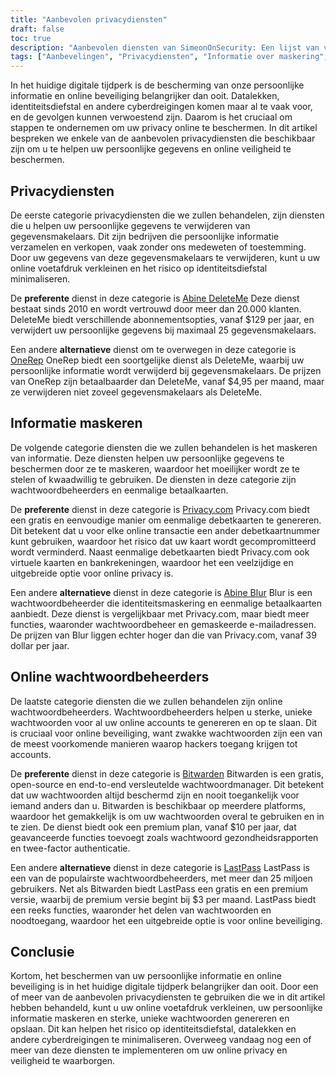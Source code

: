 ```yaml
---
title: "Aanbevolen privacydiensten"
draft: false
toc: true
description: "Aanbevolen diensten van SimeonOnSecurity: Een lijst van vertrouwde privacy diensten, informatie maskerende oplossingen en online wachtwoord managers om uw persoonlijke gegevens en online veiligheid te beschermen. Ontdek de voorkeursopties voor het verwijderen van records van grote gegevensmakelaars, het genereren van betaalkaarten voor eenmalig gebruik, het beheren van wachtwoorden en meer."
tags: ["Aanbevelingen", "Privacydiensten", "Informatie over maskering", "Online wachtwoordbeheerders", "Abine DeleteMe", "OneRep", "Abine Waas", "Privacy.com", "BitWarden", "E2E Gecodeerd", "Online wachtwoordbeheerder"]
---
```

 In het huidige digitale tijdperk is de bescherming van onze persoonlijke informatie en online beveiliging belangrijker dan ooit. Datalekken, identiteitsdiefstal en andere cyberdreigingen komen maar al te vaak voor, en de gevolgen kunnen verwoestend zijn. Daarom is het cruciaal om stappen te ondernemen om uw privacy online te beschermen. In dit artikel bespreken we enkele van de aanbevolen privacydiensten die beschikbaar zijn om u te helpen uw persoonlijke gegevens en online veiligheid te beschermen.

## Privacydiensten

De eerste categorie privacydiensten die we zullen behandelen, zijn diensten die u helpen uw persoonlijke gegevens te verwijderen van gegevensmakelaars. Dit zijn bedrijven die persoonlijke informatie verzamelen en verkopen, vaak zonder ons medeweten of toestemming. Door uw gegevens van deze gegevensmakelaars te verwijderen, kunt u uw online voetafdruk verkleinen en het risico op identiteitsdiefstal minimaliseren.

De **preferente** dienst in deze categorie is [Abine DeleteMe](https://joindeleteme.com/refer?coupon=RFR-40867-7DWHR4) Deze dienst bestaat sinds 2010 en wordt vertrouwd door meer dan 20.000 klanten. DeleteMe biedt verschillende abonnementsopties, vanaf $129 per jaar, en verwijdert uw persoonlijke gegevens bij maximaal 25 gegevensmakelaars.

Een andere **alternatieve** dienst om te overwegen in deze categorie is [OneRep](https://onerep.com) OneRep biedt een soortgelijke dienst als DeleteMe, waarbij uw persoonlijke informatie wordt verwijderd bij gegevensmakelaars. De prijzen van OneRep zijn betaalbaarder dan DeleteMe, vanaf $4,95 per maand, maar ze verwijderen niet zoveel gegevensmakelaars als DeleteMe.

## Informatie maskeren

De volgende categorie diensten die we zullen behandelen is het maskeren van informatie. Deze diensten helpen uw persoonlijke gegevens te beschermen door ze te maskeren, waardoor het moeilijker wordt ze te stelen of kwaadwillig te gebruiken. De diensten in deze categorie zijn wachtwoordbeheerders en eenmalige betaalkaarten.

De **preferente** dienst in deze categorie is [Privacy.com](https://privacy.com/join/SU86Y) Privacy.com biedt een gratis en eenvoudige manier om eenmalige debetkaarten te genereren. Dit betekent dat u voor elke online transactie een ander debetkaartnummer kunt gebruiken, waardoor het risico dat uw kaart wordt gecompromitteerd wordt verminderd. Naast eenmalige debetkaarten biedt Privacy.com ook virtuele kaarten en bankrekeningen, waardoor het een veelzijdige en uitgebreide optie voor online privacy is.

Een andere **alternatieve** dienst in deze categorie is [Abine Blur](https://dnt.abine.com/#/ref_register/pC8ZbvQtt) Blur is een wachtwoordbeheerder die identiteitsmaskering en eenmalige betaalkaarten aanbiedt. Deze dienst is vergelijkbaar met Privacy.com, maar biedt meer functies, waaronder wachtwoordbeheer en gemaskeerde e-mailadressen. De prijzen van Blur liggen echter hoger dan die van Privacy.com, vanaf 39 dollar per jaar.

## Online wachtwoordbeheerders

De laatste categorie diensten die we zullen behandelen zijn online wachtwoordbeheerders. Wachtwoordbeheerders helpen u sterke, unieke wachtwoorden voor al uw online accounts te genereren en op te slaan. Dit is cruciaal voor online beveiliging, want zwakke wachtwoorden zijn een van de meest voorkomende manieren waarop hackers toegang krijgen tot accounts.

De **preferente** dienst in deze categorie is [Bitwarden](https://bitwarden.com) Bitwarden is een gratis, open-source en end-to-end versleutelde wachtwoordmanager. Dit betekent dat uw wachtwoorden altijd beschermd zijn en nooit toegankelijk voor iemand anders dan u. Bitwarden is beschikbaar op meerdere platforms, waardoor het gemakkelijk is om uw wachtwoorden overal te gebruiken en in te zien. De dienst biedt ook een premium plan, vanaf $10 per jaar, dat geavanceerde functies toevoegt zoals wachtwoord gezondheidsrapporten en twee-factor authenticatie.

Een andere **alternatieve** dienst in deze categorie is [LastPass](https://www.lastpass.com/) LastPass is een van de populairste wachtwoordbeheerders, met meer dan 25 miljoen gebruikers. Net als Bitwarden biedt LastPass een gratis en een premium versie, waarbij de premium versie begint bij $3 per maand. LastPass biedt een reeks functies, waaronder het delen van wachtwoorden en noodtoegang, waardoor het een uitgebreide optie is voor online beveiliging.

## Conclusie

Kortom, het beschermen van uw persoonlijke informatie en online beveiliging is in het huidige digitale tijdperk belangrijker dan ooit. Door een of meer van de aanbevolen privacydiensten te gebruiken die we in dit artikel hebben behandeld, kunt u uw online voetafdruk verkleinen, uw persoonlijke informatie maskeren en sterke, unieke wachtwoorden genereren en opslaan. Dit kan helpen het risico op identiteitsdiefstal, datalekken en andere cyberdreigingen te minimaliseren. Overweeg vandaag nog een of meer van deze diensten te implementeren om uw online privacy en veiligheid te waarborgen.


